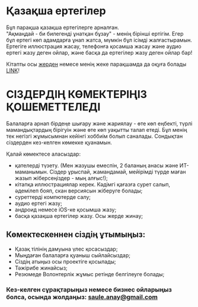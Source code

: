 # Қазақша ертегілер
Бұл парақша қазақша ертегілерге арналған.      
"Ақмаңдай - би билегенді ұнатқан бұзау" - менің бірінші ертігім. 
Егер бұл ертегі көп адамдарға ұнап жатса, мүмкін бұл ісімді жалғастырамын. Ертегіге иллюстрация жасау, телефонға қосамша жасау және аудио ертегі жазу деген ойлар, және басқа да ертегілер жазу деген ойлар бар! 

Кітапты осы [жерден](ertegi/Aqmanday.md) немесе менің жеке парақшамда да оқуға болады [LINK](http://www.aygolek.kz)!


# СІЗДЕРДІҢ КӨМЕКТЕРІҢІЗ ҚОШЕМЕТТЕЛЕДІ
     
Балаларға арнап бірдеңе шығару және жариялау - өте көп еңбекті, түрлі мамандықтардың бірігуін және өте көп уақытты талап етеді. Бұл менің тек негізгі жұмысымнан кейінгі хоббиім болып саналады. Сондықтан сіздерден кез-келген көмекке қуанамын.

Қалай көмектесе аласыздар:
- қателерді түзету. (Мен жазушы емеспін, 2 баланың анасы және ИТ-маманымын. Сіздер ұрыспай, жамандамай, мейірімді түрде маған жазып жіберсеңіздер - мың алғыс!);
- кітапқа иллюстрациялар керек. Кәдімгі қағазға сурет салып, әдемілеп бояп, скан версиясын жіберуге болады;
- суреттерді компютерде салу;
- аудио ертегі жазу;
- андроид немесе iOS-ке қосымша жазу;
- басқа қазақша ертегілер жазу. Осы жерде жинау;

## Көмектескеннен сіздің ұтымыңыз:
- Қазақ тілінің дамуына үлес қосасыздар;
- Мыңдаған балаларға қуаныш сыйлайсыздар;
- Сіздің атыңыз осы проектіге қосылады;
- Тәжірибе жинайсыз;
- Резюмеде Волонтерлік жұмыс ретінде белгілеуге болады;

### Кез-келген сұрақтарыңыз немесе бизнес ойларыңыз болса, осында жолдаңыз: saule.anay@gmail.com








